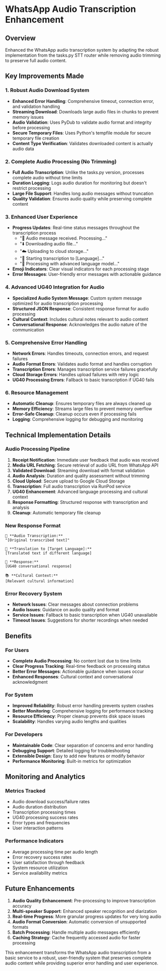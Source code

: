 # WhatsApp Audio Transcription Enhancement

## Overview
Enhanced the WhatsApp audio transcription system by adapting the robust implementation from the tasks.py STT router while removing audio trimming to preserve full audio content.

## Key Improvements Made

### 1. **Robust Audio Download System**
- **Enhanced Error Handling**: Comprehensive timeout, connection error, and validation handling
- **Streaming Download**: Downloads large audio files in chunks to prevent memory issues
- **Audio Validation**: Uses PyDub to validate audio format and integrity before processing
- **Secure Temporary Files**: Uses Python's tempfile module for secure temporary file creation
- **Content Type Verification**: Validates downloaded content is actually audio data

### 2. **Complete Audio Processing (No Trimming)**
- **Full Audio Transcription**: Unlike the tasks.py version, processes complete audio without time limits
- **Duration Logging**: Logs audio duration for monitoring but doesn't restrict processing
- **Large File Support**: Handles long audio messages without truncation
- **Quality Validation**: Ensures audio quality while preserving complete content

### 3. **Enhanced User Experience**
- **Progress Updates**: Real-time status messages throughout the transcription process
  - "🎵 Audio message received. Processing..."
  - "⬇️ Downloading audio file..."
  - "☁️ Uploading to cloud storage..."
  - "🎯 Starting transcription to [Language]..."
  - "🧠 Processing with advanced language model..."
- **Emoji Indicators**: Clear visual indicators for each processing stage
- **Error Messages**: User-friendly error messages with actionable guidance

### 4. **Advanced UG40 Integration for Audio**
- **Specialized Audio System Message**: Custom system message optimized for audio transcription processing
- **Structured JSON Response**: Consistent response format for audio processing
- **Cultural Context**: Includes cultural notes relevant to audio content
- **Conversational Response**: Acknowledges the audio nature of the communication

### 5. **Comprehensive Error Handling**
- **Network Errors**: Handles timeouts, connection errors, and request failures
- **Audio Format Errors**: Validates audio format and handles corruption
- **Transcription Errors**: Manages transcription service failures gracefully
- **Cloud Storage Errors**: Handles upload failures with retry logic
- **UG40 Processing Errors**: Fallback to basic transcription if UG40 fails

### 6. **Resource Management**
- **Automatic Cleanup**: Ensures temporary files are always cleaned up
- **Memory Efficiency**: Streams large files to prevent memory overflow
- **Error-Safe Cleanup**: Cleanup occurs even if processing fails
- **Logging**: Comprehensive logging for debugging and monitoring

## Technical Implementation Details

### **Audio Processing Pipeline**
1. **Receipt Notification**: Immediate user feedback that audio was received
2. **Media URL Fetching**: Secure retrieval of audio URL from WhatsApp API
3. **Validated Download**: Streaming download with format validation
4. **Audio Analysis**: Duration and quality assessment without trimming
5. **Cloud Upload**: Secure upload to Google Cloud Storage
6. **Transcription**: Full audio transcription via RunPod service
7. **UG40 Enhancement**: Advanced language processing and cultural context
8. **Response Formatting**: Structured response with transcription and analysis
9. **Cleanup**: Automatic temporary file cleanup

### **New Response Format**
```
🎵 **Audio Transcription:**
"[Original transcribed text]"

🔄 **Translation to [Target Language]:**
[Translated text if different language]

💬 **Response:**
[UG40 conversational response]

📚 **Cultural Context:**
[Relevant cultural information]
```

### **Error Recovery System**
- **Network Issues**: Clear messages about connection problems
- **Audio Issues**: Guidance on audio quality and format
- **Service Issues**: Fallback to basic transcription when UG40 unavailable
- **Timeout Issues**: Suggestions for shorter recordings when needed

## Benefits

### **For Users**
- **Complete Audio Processing**: No content lost due to time limits
- **Clear Progress Tracking**: Real-time feedback on processing status
- **Better Error Messages**: Actionable guidance when issues occur
- **Enhanced Responses**: Cultural context and conversational acknowledgment

### **For System**
- **Improved Reliability**: Robust error handling prevents system crashes
- **Better Monitoring**: Comprehensive logging for performance tracking
- **Resource Efficiency**: Proper cleanup prevents disk space issues
- **Scalability**: Handles varying audio lengths and qualities

### **For Developers**
- **Maintainable Code**: Clear separation of concerns and error handling
- **Debugging Support**: Detailed logging for troubleshooting
- **Extensible Design**: Easy to add new features or modify behavior
- **Performance Monitoring**: Built-in metrics for optimization

## Monitoring and Analytics

### **Metrics Tracked**
- Audio download success/failure rates
- Audio duration distribution
- Transcription processing times
- UG40 processing success rates
- Error types and frequencies
- User interaction patterns

### **Performance Indicators**
- Average processing time per audio length
- Error recovery success rates
- User satisfaction through feedback
- System resource utilization
- Service availability metrics

## Future Enhancements

1. **Audio Quality Enhancement**: Pre-processing to improve transcription accuracy
2. **Multi-speaker Support**: Enhanced speaker recognition and diarization
3. **Real-time Progress**: More granular progress updates for very long audio
4. **Audio Format Conversion**: Automatic conversion of unsupported formats
5. **Batch Processing**: Handle multiple audio messages efficiently
6. **Caching Strategy**: Cache frequently accessed audio for faster processing

This enhancement transforms the WhatsApp audio transcription from a basic service to a robust, user-friendly system that preserves complete audio content while providing superior error handling and user experience.
